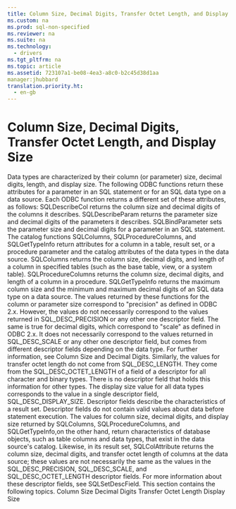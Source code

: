 ```yaml
---
title: Column Size, Decimal Digits, Transfer Octet Length, and Display Size
ms.custom: na
ms.prod: sql-non-specified
ms.reviewer: na
ms.suite: na
ms.technology: 
  - drivers
ms.tgt_pltfrm: na
ms.topic: article
ms.assetid: 723107a1-be08-4ea3-a8c0-b2c45d38d1aa
manager:jhubbard
translation.priority.ht: 
  - en-gb
---
```

# Column Size, Decimal Digits, Transfer Octet Length, and Display Size
<?xml version="1.0" encoding="utf-8"?>
<developerReferenceWithoutSyntaxDocument xmlns="http://ddue.schemas.microsoft.com/authoring/2003/5" xmlns:xlink="http://www.w3.org/1999/xlink" xmlns:xsi="http://www.w3.org/2001/XMLSchema-instance" xsi:schemaLocation="http://ddue.schemas.microsoft.com/authoring/2003/5 http://dduestorage.blob.core.windows.net/ddueschema/developer.xsd">
  <introduction>
    <para>Data types are characterized by their column (or parameter) size, decimal digits, length, and display size. The following ODBC functions return these attributes for a parameter in an SQL statement or for an SQL data type on a data source. Each ODBC function returns a different set of these attributes, as follows:  </para>
    <list class="bullet">
      <listItem>
        <para>             <legacyBold>SQLDescribeCol</legacyBold> returns the column size and decimal digits of the columns it describes.</para>
      </listItem>
      <listItem>
        <para>             <legacyBold>SQLDescribeParam</legacyBold> returns the parameter size and decimal digits of the parameters it describes. <legacyBold>SQLBindParameter</legacyBold> sets the parameter size and decimal digits for a parameter in an SQL statement.</para>
      </listItem>
      <listItem>
        <para>The catalog functions <legacyBold>SQLColumns</legacyBold>, <legacyBold>SQLProcedureColumns</legacyBold>, and <legacyBold>SQLGetTypeInfo</legacyBold> return attributes for a column in a table, result set, or a procedure parameter and the catalog attributes of the data types in the data source. <legacyBold>SQLColumns</legacyBold> returns the column size, decimal digits, and length of a column in specified tables (such as the base table, view, or a system table). <legacyBold>SQLProcedureColumns</legacyBold> returns the column size, decimal digits, and length of a column in a procedure. <legacyBold>SQLGetTypeInfo</legacyBold> returns the maximum column size and the minimum and maximum decimal digits of an SQL data type on a data source.</para>
      </listItem>
    </list>
    <para>The values returned by these functions for the column or parameter size correspond to "precision" as defined in ODBC 2.<legacyItalic>x</legacyItalic>. However, the values do not necessarily correspond to the values returned in SQL_DESC_PRECISION or any other one descriptor field. The same is true for decimal digits, which correspond to "scale" as defined in ODBC 2.<legacyItalic>x</legacyItalic>. It does not necessarily correspond to the values returned in SQL_DESC_SCALE or any other one descriptor field, but comes from different descriptor fields depending on the data type. For further information, see <legacyLink xlink:href="541b83ab-b16d-4714-bcb2-3c3daa9a963b">Column Size</legacyLink> and <legacyLink xlink:href="07f3d1fc-b4ee-4693-b342-330b2231b6d0">Decimal Digits</legacyLink>.</para>
    <para>Similarly, the values for transfer octet length do not come from SQL_DESC_LENGTH. They come from the SQL_DESC_OCTET_LENGTH of a field of a descriptor for all character and binary types. There is no descriptor field that holds this information for other types.</para>
    <para>The display size value for all data types corresponds to the value in a single descriptor field, SQL_DESC_DISPLAY_SIZE.</para>
    <para>Descriptor fields describe the characteristics of a result set. Descriptor fields do not contain valid values about data before statement execution. The values for column size, decimal digits, and display size returned by <legacyBold>SQLColumns</legacyBold>, <legacyBold>SQLProcedureColumns</legacyBold>, and <legacyBold>SQLGetTypeInfo</legacyBold>,on the other hand, return characteristics of database objects, such as table columns and data types, that exist in the data source's catalog. Likewise, in its result set, <legacyBold>SQLColAttribute</legacyBold> returns the column size, decimal digits, and transfer octet length of columns at the data source; these values are not necessarily the same as the values in the SQL_DESC_PRECISION, SQL_DESC_SCALE, and SQL_DESC_OCTET_LENGTH descriptor fields.</para>
    <para>For more information about these descriptor fields, see <legacyLink xlink:href="8c544388-fe9d-4f94-a0ac-fa0b9c9c88a5">SQLSetDescField</legacyLink>.</para>
    <para>This section contains the following topics.  </para>
    <list class="bullet">
      <listItem>
        <para>             <legacyLink xlink:href="541b83ab-b16d-4714-bcb2-3c3daa9a963b">Column Size</legacyLink>           </para>
      </listItem>
      <listItem>
        <para>             <legacyLink xlink:href="07f3d1fc-b4ee-4693-b342-330b2231b6d0">Decimal Digits</legacyLink>           </para>
      </listItem>
      <listItem>
        <para>             <legacyLink xlink:href="9fdc9762-e203-4cff-9212-54f450bf18d9">Transfer Octet Length</legacyLink>           </para>
      </listItem>
      <listItem>
        <para>             <legacyLink xlink:href="9f7f766f-2492-463c-aab7-f2476e222042">Display Size</legacyLink>           </para>
      </listItem>
    </list>
  </introduction>
  <relatedTopics />
</developerReferenceWithoutSyntaxDocument>